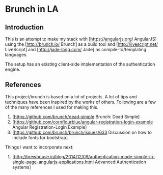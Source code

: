 # Brunch in LA

## Introduction

This is an attempt to make my stack with [https://angularjs.org/ AngularJS]
using the [http://brunch.io/ Brunch] as a build tool and [http://livescript.net/
LiveScript] and [http://jade-lang.com/ Jade] as compile-to/templating languages.

The setup has an existing client-side implementation of the authentication
engine.

## References

This project/brunch is based on a lot of projects. A lot of tips and techniques
have been inspired by the works of others. Following are a few of the many
references I used for making this.

1. [https://github.com/brunch/dead-simple Brunch: Dead Simple]
2. [https://github.com/cornflourblue/angular-registration-login-example Angular
Registration-Login Example]
3. [https://github.com/brunch/brunch/issues/633 Discussion on how to include
fonts for bootstrap]

Things I want to incorporate next:

1. [http://brewhouse.io/blog/2014/12/09/authentication-made-simple-in-single-page-angularjs-applications.html Advanced Authentication systems]
